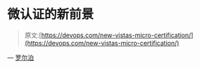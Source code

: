 # 微认证的新前景

> 原文:[https://devops.com/new-vistas-micro-certification/](https://devops.com/new-vistas-micro-certification/)

— [罗尔泊](https://devops.com/author/breselman/)